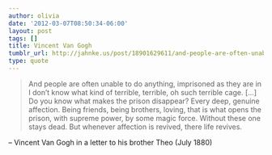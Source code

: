 ```yaml
---
author: olivia
date: '2012-03-07T08:50:34-06:00'
layout: post
tags: []
title: Vincent Van Gogh
tumblr_url: http://jahnke.us/post/18901629611/and-people-are-often-unable-to-do-anything
type: quote
---
```


> And people are often unable to do anything, imprisoned as they are in I don’t know what kind of terrible, terrible, oh such terrible cage. […] Do you know what makes the prison disappear? Every deep, genuine affection. Being friends, being brothers, loving, that is what opens the prison, with supreme power, by some magic force. Without these one stays dead. But whenever affection is revived, there life revives.

– Vincent Van Gogh in a letter to his brother Theo (July 1880)
